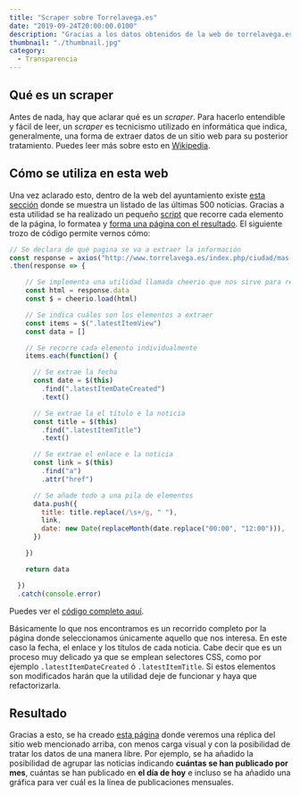 ```yaml
---
title: "Scraper sobre Torrelavega.es"
date: "2019-09-24T20:00:00.0100"
description: "Gracias a los datos obtenidos de la web de torrelavega.es se ha desarrollado una página que sirve de utilidad para mostrar las 500 últimas noticias"
thumbnail: "./thumbnail.jpg"
category:
  - Transparencia
---
```


## Qué es un scraper

Antes de nada, hay que aclarar qué es un _scraper_. Para hacerlo entendible y fácil de leer, un _scraper_ es tecnicismo utilizado en informática que indica, generalmente, una forma de extraer datos de un sitio web para su posterior tratamiento. Puedes leer más sobre esto en [Wikipedia](https://es.wikipedia.org/wiki/Web_scraping).

## Cómo se utiliza en esta web

Una vez aclarado esto, dentro de la web del ayuntamiento existe <a href="http://torrelavega.es/index.php/ciudad/mas-noticias" target="_blank" rel="noopener noreferrer">esta sección</a> donde se muestra un listado de las últimas 500 noticias. Gracias a esta utilidad se ha realizado un pequeño [script](https://es.wikipedia.org/wiki/Script) que recorre cada elemento de la página, lo formatea y [forma una página con el resultado](/datos-del-ayuntamiento). El siguiente trozo de código permite vernos cómo:

```javascript
// Se declara de qué pagina se va a extraer la información
const response = axios("http://www.torrelavega.es/index.php/ciudad/mas-noticias)
.then(response => {

    // Se implementa una utilidad llamada cheerio que nos sirve para recorrer el contenido e la página
    const html = response.data
    const $ = cheerio.load(html)

    // Se indica cuáles son los elementos a extraer
    const items = $(".latestItemView")
    const data = []

    // Se recorre cada elemento individualmente
    items.each(function() {

      // Se extrae la fecha
      const date = $(this)
        .find(".latestItemDateCreated")
        .text()

      // Se extrae la el título e la noticia
      const title = $(this)
        .find(".latestItemTitle")
        .text()

      // Se extrae el enlace e la noticia
      const link = $(this)
        .find("a")
        .attr("href")

      // Se añade todo a una pila de elementos
      data.push({
        title: title.replace(/\s+/g, " "),
        link,
        date: new Date(replaceMonth(date.replace("00:00", "12:00"))),
      })

    })

    return data

  })
  .catch(console.error)
```

Puedes ver el [código completo aquí](https://github.com/ardillan/torlavega/blob/master/src/utils/scraper-torrelavega-es.js).

Básicamente lo que nos encontramos es un recorrido completo por la página donde seleccionamos únicamente aquello que nos interesa. En este caso la fecha, el enlace y los títulos de cada noticia. Cabe decir que es un proceso muy delicado ya que se emplean selectores CSS, como por ejemplo `.latestItemDateCreated` ó `.latestItemTitle`. Si estos elementos son modificados harán que la utilidad deje de funcionar y haya que refactorizarla.

## Resultado

Gracias a esto, se ha creado [esta página](/datos-del-ayuntamiento) donde veremos una réplica del sitio web mencionado arriba, con menos carga visual y con la posibilidad de tratar los datos de una manera libre. Por ejemplo, se ha añadido la posibilidad de agrupar las noticias indicando **cuántas se han publicado por mes**, cuántas se han publicado en **el día de hoy** e incluso se ha añadido una gráfica para ver cuál es la línea de publicaciones mensuales.
